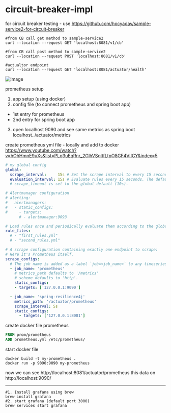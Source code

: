 # circuit-breaker-impl

for circuit breaker testing - use 
https://github.com/hocyadav/sample-service2-for-circuit-breaker


```curl
#from CB call get method to sample-service2
curl --location --request GET 'localhost:8081/v1/cb'

#from CB call post method to sample-service2
curl --location --request POST 'localhost:8081/v1/cb'

#actualtor endpoint
curl --location --request GET 'localhost:8081/actuator/health'
```

![image](https://user-images.githubusercontent.com/56931032/95672735-ee9fab80-0bc0-11eb-96ab-6cd4b93d7463.png)




prometheus setup 
1. app setup (using docker)
2. config file (to connect prometheus and spring boot app) 
  - 1st entry for prometheus 
  - 2nd entry for spring boot app
3. open localhost 9090 and see same metrics as spring boot localhost../actuator/metrics

create prometheus yml file - locally and add to docker https://www.youtube.com/watch?v=hOhHmnE9uXs&list=PLq3uEqRnr_2GlhVSqltfLtpO8GF4VIICY&index=5
```yml
# my global config
global:
  scrape_interval:     15s # Set the scrape interval to every 15 seconds. Default is every 1 minute.
  evaluation_interval: 15s # Evaluate rules every 15 seconds. The default is every 1 minute.
  # scrape_timeout is set to the global default (10s).

# Alertmanager configuration
# alerting:
#   alertmanagers:
#   - static_configs:
#     - targets:
      # - alertmanager:9093

# Load rules once and periodically evaluate them according to the global 'evaluation_interval'.
rule_files:
  # - "first_rules.yml"
  # - "second_rules.yml"

# A scrape configuration containing exactly one endpoint to scrape:
# Here it's Prometheus itself.
scrape_configs:
  # The job name is added as a label `job=<job_name>` to any timeseries scraped from this config.
  - job_name: 'prometheus'
    # metrics_path defaults to '/metrics'
    # scheme defaults to 'http'.
    static_configs:
    - targets: ['127.0.0.1:9090']

  - job_name: 'spring-resilience4j'
    metrics_path: '/actuator/prometheus'
    scrape_interval: 5s
    static_configs:
      - targets: ['127.0.0.1:8081']
```

create docker file prometheus 
```dockerfile
FROM prom/prometheus
ADD prometheus.yml /etc/prometheus/
```

start docker file 
```curl
docker build -t my-prometheus .
docker run -p 9090:9090 my-prometheus
```

now we can see http://localhost:8081/actuator/prometheus this data on http://localhost:9090/

----
```curl
#1. Install grafana using brew
brew install grafana
#2. start grafana (default port 3000)
brew services start grafana
```
